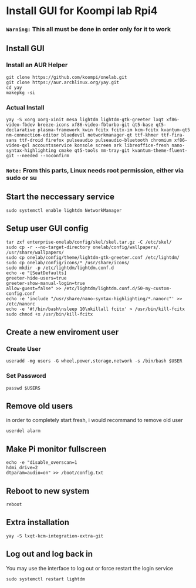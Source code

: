 # Install GUI for Koompi lab Rpi4

### **``Warning:``** This all must be done **in order only** for it to work

## Install GUI

### Install an AUR Helper

```console
git clone https://github.com/koompi/onelab.git
git clone https://aur.archlinux.org/yay.git
cd yay
makepkg -si
```

### Actual Install

```console
yay -S xorg xorg-xinit mesa lightdm lightdm-gtk-greeter lxqt xf86-video-fbdev breeze-icons xf86-video-fbturbo-git qt5-base qt5-declarative plasma-framework kwin fcitx fcitx-im kcm-fcitx kvantum-qt5 nm-connection-editor bluedevil networkmanager-qt ttf-khmer ttf-fira-sans ttf-droid firefox pulseaudio pulseaudio-bluetooth chromium xf86-video-qxl accountsservice konsole screen ark libreoffice-fresh nano-syntax-highlighting cmake qt5-tools nm-tray-git kvantum-theme-fluent-git --needed --noconfirm
```

### **``Note:``** From this parts, Linux needs root permission, either via **sudo** or **su** 

## Start the neccessary service

```console
sudo systemctl enable lightdm NetworkManager
```

## Setup user GUI config 

```console
tar zxf enterprise-onelab/config/skel/skel.tar.gz -C /etc/skel/
sudo cp -r --no-target-directory onelab/config/wallpapers/. /usr/share/wallpapers/
sudo cp onelab/config/theme/lightdm-gtk-greeter.conf /etc/lightdm/
sudo cp onelab/config/icons/* /usr/share/icons/
sudo mkdir -p /etc/lightdm/lightdm.conf.d
echo -e "[SeatDefaults]
greeter-hide-users=true
greeter-show-manual-login=true
allow-guest=false" >> /etc/lightdm/lightdm.conf.d/50-my-custom-config.conf
echo -e 'include "/usr/share/nano-syntax-highlighting/*.nanorc"' >> /etc/nanorc
echo -e '#!/bin/bash\nsleep 10\nkillall fcitx' > /usr/bin/kill-fcitx
sudo chmod +x /usr/bin/kill-fcitx
```

## Create a new enviroment user

### Create User

```console
useradd -mg users -G wheel,power,storage,network -s /bin/bash $USER
```

### Set Password

```console
passwd $USERS
```

## Remove old users

in order to completely start fresh, i would recommand to remove old user

```console
userdel alarm
```

## Make Pi monitor fullscreen

```console
echo -e "disable_overscan=1
hdmi_drive=2
dtparam=audio=on" >> /boot/config.txt
```

## Reboot to new system

```console
reboot
```

## Extra installation

```console
yay -S lxqt-kcm-integration-extra-git
```

## Log out and log back in

You may use the interface to log out or force restart the login service

```console
sudo systemctl restart lightdm
```